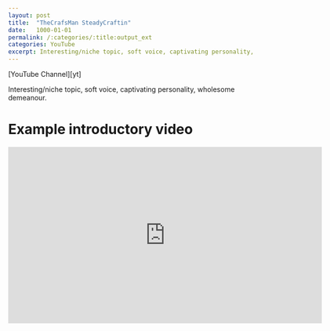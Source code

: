 ```yaml
---
layout: post
title:  "TheCrafsMan SteadyCraftin"
date:   1000-01-01
permalink: /:categories/:title:output_ext
categories: YouTube
excerpt: Interesting/niche topic, soft voice, captivating personality, wholesome demeanour.
---
```


<script src="https://apis.google.com/js/platform.js"></script>
<div class="g-ytsubscribe" data-channelid="UCzsjHlc0WRwZYwlinsmtM4w" data-layout="full" data-count="default"></div>
[YouTube Channel][yt]
<!-- <br/><br/> -->

Interesting/niche topic, soft voice, captivating personality, wholesome demeanour.

Example introductory video
===
<iframe id='ivplayer' type='text/html' width='640' height='360'       src='https://www.invidio.us/embed/ktv2mJfgFPs?' frameborder='0'></iframe>

[yt]: https://www.youtube.com/channel/UCzsjHlc0WRwZYwlinsmtM4w 
